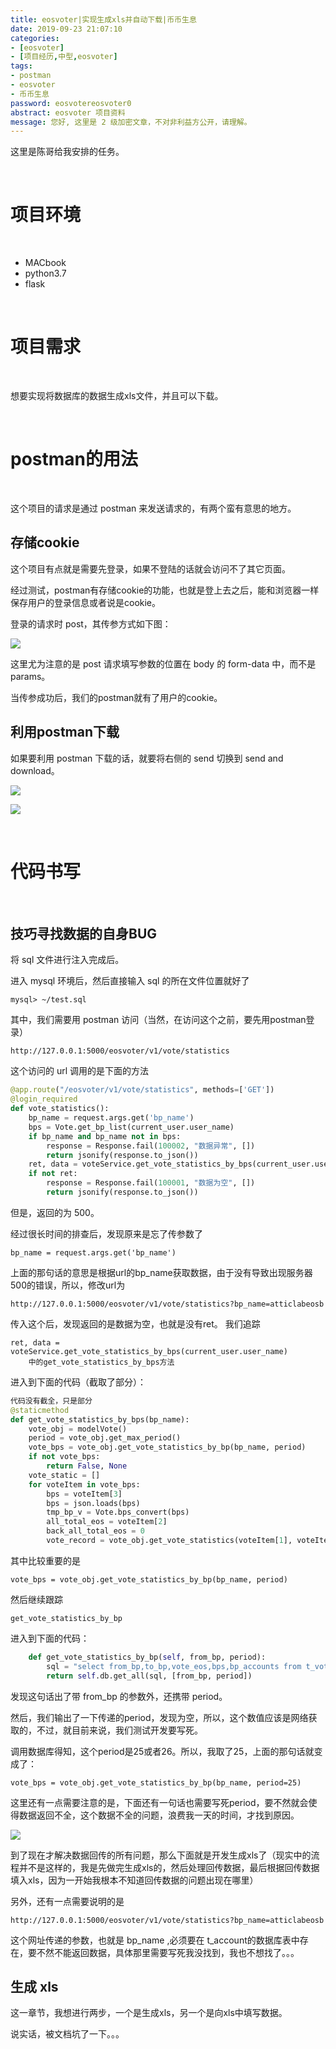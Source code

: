 ```yaml
---
title: eosvoter|实现生成xls并自动下载|币币生息
date: 2019-09-23 21:07:10
categories:
- [eosvoter]
- [项目经历,中型,eosvoter]
tags:
- postman
- eosvoter
- 币币生息
password: eosvotereosvoter0
abstract: eosvoter 项目资料
message: 您好, 这里是 2 级加密文章，不对非利益方公开，请理解。
---
```


这里是陈哥给我安排的任务。

<!-- more -->

<br/>

# 项目环境 

<br/>

- MACbook
- python3.7
- flask

<br/>

# 项目需求

<br/>

想要实现将数据库的数据生成xls文件，并且可以下载。

<br/>

# postman的用法

<br/>

这个项目的请求是通过 postman 来发送请求的，有两个蛮有意思的地方。

## 存储cookie

这个项目有点就是需要先登录，如果不登陆的话就会访问不了其它页面。

经过测试，postman有存储cookie的功能，也就是登上去之后，能和浏览器一样保存用户的登录信息或者说是cookie。

登录的请求时 post，其传参方式如下图：

![](/images/bbsx/3_0.png)

这里尤为注意的是 post 请求填写参数的位置在 body 的 form-data 中，而不是 params。

当传参成功后，我们的postman就有了用户的cookie。

## 利用postman下载

如果要利用 postman 下载的话，就要将右侧的 send 切换到 send and download。

![](/images/bbsx/3_1.png)

![](/images/bbsx/3_2.png)

<br/>

# 代码书写

<br/>

## 技巧寻找数据的自身BUG

将 sql 文件进行注入完成后。

进入 mysql 环境后，然后直接输入 sql 的所在文件位置就好了

	mysql> ~/test.sql

其中，我们需要用 postman 访问（当然，在访问这个之前，要先用postman登录）

	http://127.0.0.1:5000/eosvoter/v1/vote/statistics

这个访问的 url 调用的是下面的方法

```python
@app.route("/eosvoter/v1/vote/statistics", methods=['GET'])
@login_required
def vote_statistics():
    bp_name = request.args.get('bp_name')
    bps = Vote.get_bp_list(current_user.user_name)
    if bp_name and bp_name not in bps:
        response = Response.fail(100002, "数据异常", [])
        return jsonify(response.to_json())
    ret, data = voteService.get_vote_statistics_by_bps(current_user.user_name)
    if not ret:
        response = Response.fail(100001, "数据为空", [])
        return jsonify(response.to_json())
```

但是，返回的为 500。

经过很长时间的排查后，发现原来是忘了传参数了

	bp_name = request.args.get('bp_name')

上面的那句话的意思是根据url的bp_name获取数据，由于没有导致出现服务器500的错误，所以，修改url为

	http://127.0.0.1:5000/eosvoter/v1/vote/statistics?bp_name=atticlabeosb

传入这个后，发现返回的是数据为空，也就是没有ret。
我们追踪

	ret, data = voteService.get_vote_statistics_by_bps(current_user.user_name)
		中的get_vote_statistics_by_bps方法

进入到下面的代码（截取了部分）：

```python
代码没有截全，只是部分
@staticmethod
def get_vote_statistics_by_bps(bp_name):
	vote_obj = modelVote()
	period = vote_obj.get_max_period()
	vote_bps = vote_obj.get_vote_statistics_by_bp(bp_name, period)
	if not vote_bps:
		return False, None
	vote_static = []
	for voteItem in vote_bps:
		bps = voteItem[3]
		bps = json.loads(bps)
		tmp_bp_v = Vote.bps_convert(bps)
		all_total_eos = voteItem[2]
		back_all_total_eos = 0
		vote_record = vote_obj.get_vote_statistics(voteItem[1], voteItem[0], period)
```

其中比较重要的是

	vote_bps = vote_obj.get_vote_statistics_by_bp(bp_name, period)

然后继续跟踪

	get_vote_statistics_by_bp

进入到下面的代码：

```python
    def get_vote_statistics_by_bp(self, from_bp, period):
        sql = "select from_bp,to_bp,vote_eos,bps,bp_accounts from t_vote_statistics where from_bp = %s and period=%s"
        return self.db.get_all(sql, [from_bp, period])
```

发现这句话出了带 from_bp 的参数外，还携带 period。

然后，我们输出了一下传递的period，发现为空，所以，这个数值应该是网络获取的，不过，就目前来说，我们测试开发要写死。

调用数据库得知，这个period是25或者26。所以，我取了25，上面的那句话就变成了：

	vote_bps = vote_obj.get_vote_statistics_by_bp(bp_name, period=25)

这里还有一点需要注意的是，下面还有一句话也需要写死period，要不然就会使得数据返回不全，这个数据不全的问题，浪费我一天的时间，才找到原因。

![](/images/bbsx/3_3.png)

到了现在才解决数据回传的所有问题，那么下面就是开发生成xls了（现实中的流程并不是这样的，我是先做完生成xls的，然后处理回传数据，最后根据回传数据填入xls，因为一开始我根本不知道回传数据的问题出现在哪里）

另外，还有一点需要说明的是

	http://127.0.0.1:5000/eosvoter/v1/vote/statistics?bp_name=atticlabeosb

这个网址传递的参数，也就是 bp_name ,必须要在 t_account的数据库表中存在，要不然不能返回数据，具体那里需要写死我没找到，我也不想找了。。。

## 生成 xls

这一章节，我想进行两步，一个是生成xls，另一个是向xls中填写数据。

说实话，被文档坑了一下。。。